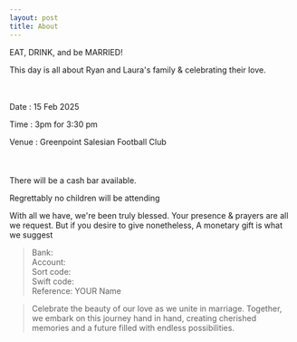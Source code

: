 ```yaml
---
layout: post
title: About
---
```

EAT, DRINK, and be MARRIED!  

This day is all about Ryan and Laura's family & celebrating their love.  
<br/>
<br/>

Date : 15 Feb 2025

Time : 3pm for 3:30 pm

Venue : Greenpoint Salesian Football Club  
<br/>
<br/>  
There will be a cash bar available.
<br/>

Regrettably no children will be attending
<br/>

With all we have, we're been truly blessed.
Your presence & prayers are all we request.
But if you desire to give nonetheless,
A monetary gift is what we suggest 

>Bank:  
>Account:  
>Sort code:  
>Swift code:  
>Reference: YOUR Name  


>Celebrate the beauty of our love as we unite in marriage. Together, we embark on this journey hand in hand, creating cherished memories and a future filled with endless possibilities.
